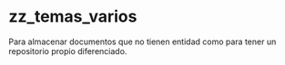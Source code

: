 # zz_temas_varios
Para almacenar documentos que no tienen entidad como para tener un repositorio propio diferenciado.

